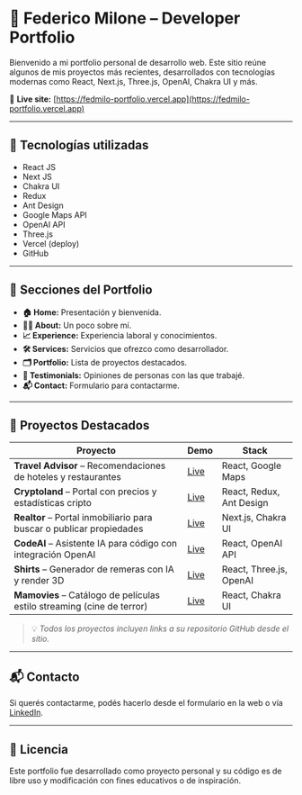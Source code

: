 # 💼 Federico Milone – Developer Portfolio

Bienvenido a mi portfolio personal de desarrollo web. Este sitio reúne algunos de mis proyectos más recientes, desarrollados con tecnologías modernas como React, Next.js, Three.js, OpenAI, Chakra UI y más.

🔗 **Live site:** [https://fedmilo-portfolio.vercel.app](https://fedmilo-portfolio.vercel.app)

---

## 🧰 Tecnologías utilizadas

-   React JS
-   Next JS
-   Chakra UI
-   Redux
-   Ant Design
-   Google Maps API
-   OpenAI API
-   Three.js
-   Vercel (deploy)
-   GitHub

---

## 📁 Secciones del Portfolio

-   **🏠 Home:** Presentación y bienvenida.
-   **👨‍💻 About:** Un poco sobre mí.
-   **📈 Experience:** Experiencia laboral y conocimientos.
-   **🛠️ Services:** Servicios que ofrezco como desarrollador.
-   **🗂️ Portfolio:** Lista de proyectos destacados.
-   **💬 Testimonials:** Opiniones de personas con las que trabajé.
-   **📬 Contact:** Formulario para contactarme.

---

## 🚀 Proyectos Destacados

| Proyecto                                                               | Demo                                            | Stack                    |
| ---------------------------------------------------------------------- | ----------------------------------------------- | ------------------------ |
| **Travel Advisor** – Recomendaciones de hoteles y restaurantes         | [Live](https://travel-advisor-steel.vercel.app) | React, Google Maps       |
| **Cryptoland** – Portal con precios y estadísticas cripto              | [Live](https://cryptolandd.vercel.app)          | React, Redux, Ant Design |
| **Realtor** – Portal inmobiliario para buscar o publicar propiedades   | [Live](https://realtor-rose.vercel.app)         | Next.js, Chakra UI       |
| **CodeAI** – Asistente IA para código con integración OpenAI           | [Live](https://codeai-bot.vercel.app)           | React, OpenAI API        |
| **Shirts** – Generador de remeras con IA y render 3D                   | [Live](https://shirts-threejs-ai.vercel.app)    | React, Three.js, OpenAI  |
| **Mamovies** – Catálogo de películas estilo streaming (cine de terror) | [Live](https://mamovies.io)                     | React, Chakra UI         |

> 💡 _Todos los proyectos incluyen links a su repositorio GitHub desde el sitio._

---

## 📬 Contacto

Si querés contactarme, podés hacerlo desde el formulario en la web o vía [LinkedIn](https://www.linkedin.com/in/federicomilone/).

---

## 📜 Licencia

Este portfolio fue desarrollado como proyecto personal y su código es de libre uso y modificación con fines educativos o de inspiración.
